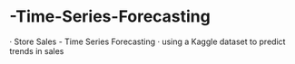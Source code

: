 # -Time-Series-Forecasting
· Store Sales - Time Series Forecasting
· using a Kaggle dataset to predict trends in sales
